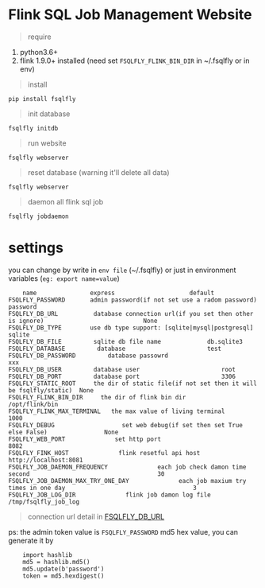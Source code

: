 # Flink SQL Job Management Website

> require

1. python3.6+
2. flink 1.9.0+ installed (need set `FSQLFLY_FLINK_BIN_DIR` in ~/.fsqlfly or in env)


> install

    pip install fsqlfly
    
> init database

    fsqlfly initdb 

> run website
   
    fsqlfly webserver
    
> reset database (warning it'll delete all data)
    
    fsqlfly webserver
    
> daemon all flink sql job

    fsqlfly jobdaemon
    
    
# settings

you can change by write in `env file` (~/.fsqlfly) or just in environment variables (`eg: export name=value`)

    
        name               express                     default
    FSQLFLY_PASSWORD       admin password(if not set use a radom password)               password
    FSQLFLY_DB_URL          database connection url(if you set then other is ignore)                            None
    FSQLFLY_DB_TYPE        use db type support: [sqlite|mysql|postgresql]            sqlite
    FSQLFLY_DB_FILE         sqlite db file name             db.sqlite3
    FSQLFLY_DATABASE         database                       test        
    FSQLFLY_DB_PASSWORD         database passowrd                       xxx        
    FSQLFLY_DB_USER         database user                       root        
    FSQLFLY_DB_PORT         database port                       3306
    FSQLFLY_STATIC_ROOT     the dir of static file(if not set then it will be fsqlfly/static)  None
    FSQLFLY_FLINK_BIN_DIR     the dir of flink bin dir                                     /opt/flink/bin
    FSQLFLY_FLINK_MAX_TERMINAL   the max value of living terminal                             1000
    FSQLFLY_DEBUG                   set web debug(if set then set True else False)                None
    FSQLFLY_WEB_PORT              set http port                                             8082
    FSQLFLY_FINK_HOST              flink resetful api host                                   http://localhost:8081
    FSQLFLY_JOB_DAEMON_FREQUENCY              each job check damon time second                                    30
    FSQLFLY_JOB_DAEMON_MAX_TRY_ONE_DAY              each job maxium try times in one day                                    3
    FSQLFLY_JOB_LOG_DIR              flink job damon log file                                     /tmp/fsqlfly_job_log
    
    
                                                  

> connection url detail in [FSQLFLY_DB_URL](http://docs.peewee-orm.com/en/latest/peewee/playhouse.html#database-url)

ps: the admin token value is `FSQLFLY_PASSWORD` md5 hex value, you can generate it by 

        import hashlib
        md5 = hashlib.md5()
        md5.update(b'password')
        token = md5.hexdigest()
